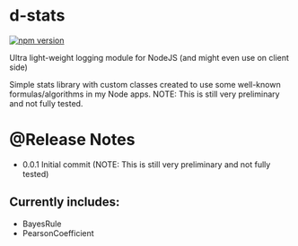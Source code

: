# d-stats

[![npm version](https://badge.fury.io/js/D-Stats.svg)](https://badge.fury.io/js/D-Stats)

Ultra light-weight logging module for NodeJS (and might even use on client side)

Simple stats library with custom classes created to use some well-known formulas/algorithms in my Node apps.
NOTE: This is still very preliminary and not fully tested.

# @Release Notes
- 0.0.1 Initial commit (NOTE: This is still very preliminary and not fully tested)

## Currently includes:

- BayesRule
- PearsonCoefficient

